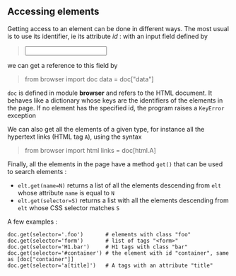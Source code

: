 Accessing elements
------------------

Getting access to an element can be done in different ways. The most usual is to use its identifier, ie its attribute _id_ : with an input field defined by

>    <input id="data">

we can get a reference to this field by

>    from browser import doc
>    data = doc["data"]

`doc` is defined in module **browser** and refers to the HTML document. It behaves like a dictionary whose keys are the identifiers of the elements in the page. If no element has the specified id, the program raises a `KeyError` exception

We can also get all the elements of a given type, for instance all the hypertext links (HTML tag `A`), using the syntax

>    from browser import html
>    links = doc[html.A]

Finally, all the elements in the page have a method `get()` that can be used to search elements :
 - `elt.get(name=N)` returns a list of all the elements descending from `elt` whose attribute `name` is equal to `N`
 - `elt.get(selector=S)` returns a list with all the elements descending from `elt` whose CSS selector matches `S`

A few examples :

    doc.get(selector='.foo')       # elements with class "foo"
    doc.get(selector='form')       # list of tags "<form>"
    doc.get(selector='H1.bar')     # H1 tags with class "bar"
    doc.get(selector='#container') # the element with id "container", same as [doc["container"]]
    doc.get(selector='a[title]')   # A tags with an attribute "title"